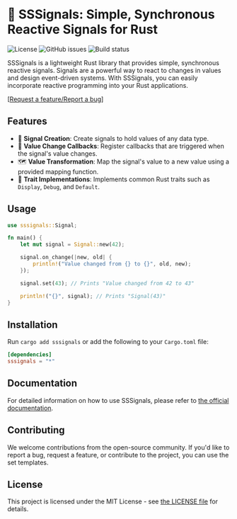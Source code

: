 # 🐍 SSSignals: Simple, Synchronous Reactive Signals for Rust

![License](https://img.shields.io/github/license/Brian3647/sssignals)
![GitHub issues](https://img.shields.io/github/issues/Brian3647/sssignals)
![Build status](https://img.shields.io/github/actions/workflow/status/Brian3647/sssignals/rust.yml)

SSSignals is a lightweight Rust library that provides simple, synchronous reactive signals. Signals are a powerful way to react to changes in values and design event-driven systems. With SSSignals, you can easily incorporate reactive programming into your Rust applications.

\[[Request a feature/Report a bug](https://github.com/Brian3647/sssignals/issues)\]

## Features

-   📡 **Signal Creation**: Create signals to hold values of any data type.
-   🔄 **Value Change Callbacks**: Register callbacks that are triggered when the signal's value changes.
-   🗺 **Value Transformation**: Map the signal's value to a new value using a provided mapping function.
-   🎯 **Trait Implementations**: Implements common Rust traits such as `Display`, `Debug`, and `Default`.

## Usage

```rust
use sssignals::Signal;

fn main() {
    let mut signal = Signal::new(42);

    signal.on_change(|new, old| {
        println!("Value changed from {} to {}", old, new);
    });

    signal.set(43); // Prints "Value changed from 42 to 43"

    println!("{}", signal); // Prints "Signal(43)"
}
```

## Installation

Run `cargo add sssignals` or add the following to your `Cargo.toml` file:

```toml
[dependencies]
sssignals = "*"
```

## Documentation

For detailed information on how to use SSSignals, please refer to [the official documentation](https://docs.rs/sssignals).

## Contributing

We welcome contributions from the open-source community. If you'd like to report a bug, request a feature, or contribute to the project, you can use the set templates.

## License

This project is licensed under the MIT License - see [the LICENSE file](/LICENSE) for details.
